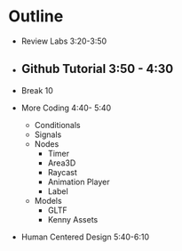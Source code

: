 # Outline
- Review Labs 3:20-3:50
- Github Tutorial 3:50 - 4:30
  -
- Break 10
- More Coding 4:40- 5:40
  - Conditionals
  - Signals
  - Nodes
    - Timer
    - Area3D
    - Raycast
    - Animation Player
    - Label
  - Models
    - GLTF
    - Kenny Assets

- Human Centered Design 5:40-6:10
